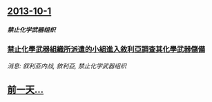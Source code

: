 ## [2013-10-1](/news/2013/10/1/index.md)

##### 禁止化学武器组织
### [ 禁止化學武器組織所派遣的小組進入敘利亞調查其化學武器儲備](/news/2013/10/1/禁止化學武器組織所派遣的小組進入敘利亞調查其化學武器儲備.md)
_消息: 叙利亚内战, 敘利亞, 禁止化学武器组织_

## [前一天...](/news/2013/09/29/index.md)

